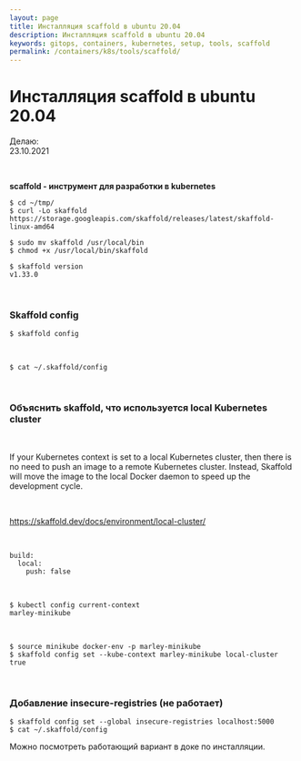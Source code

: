 ```yaml
---
layout: page
title: Инсталляция scaffold в ubuntu 20.04
description: Инсталляция scaffold в ubuntu 20.04
keywords: gitops, containers, kubernetes, setup, tools, scaffold
permalink: /containers/k8s/tools/scaffold/
---
```


# Инсталляция scaffold в ubuntu 20.04

Делаю:  
23.10.2021

<br/>

**scaffold - инструмент для разработки в kubernetes**

```
$ cd ~/tmp/
$ curl -Lo skaffold https://storage.googleapis.com/skaffold/releases/latest/skaffold-linux-amd64

$ sudo mv skaffold /usr/local/bin
$ chmod +x /usr/local/bin/skaffold

$ skaffold version
v1.33.0
```

<br/>

### Skaffold config

```
$ skaffold config
```

<br/>

```
$ cat ~/.skaffold/config
```

<br/>

### Объяснить skaffold, что используется local Kubernetes cluster

<br/>

If your Kubernetes context is set to a local Kubernetes cluster, then there is no need to push an image to a remote Kubernetes cluster. Instead, Skaffold will move the image to the local Docker daemon to speed up the development cycle.

<br/>

https://skaffold.dev/docs/environment/local-cluster/

<br/>

```
build:
  local:
    push: false
```

<br/>

```
$ kubectl config current-context
marley-minikube
```

<br/>

```
$ source minikube docker-env -p marley-minikube
$ skaffold config set --kube-context marley-minikube local-cluster true
```

<br/>

### Добавление insecure-registries (не работает)

```
$ skaffold config set --global insecure-registries localhost:5000
$ cat ~/.skaffold/config
```

Можно посмотреть работающий вариант в доке по инсталляции.
